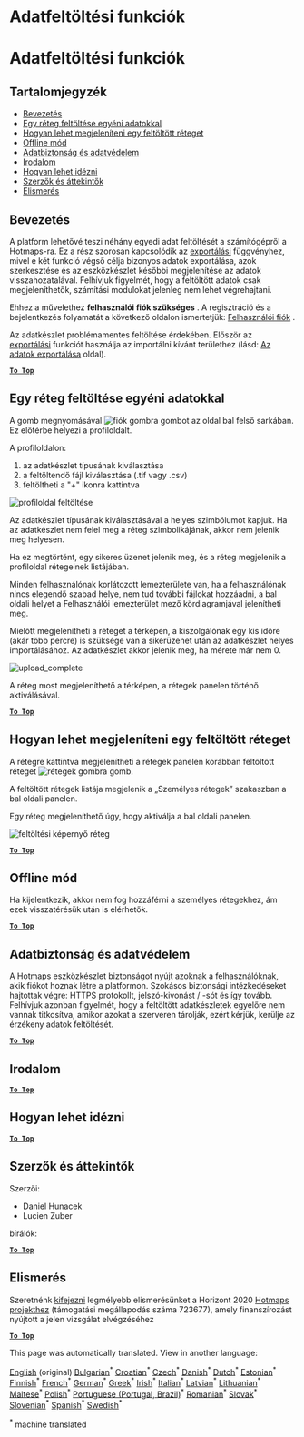<h1> <a class="anchor" id="data-upload-functionalities" href="#data-upload-functionalities"><i class="fa fa-link"></i></a> Adatfeltöltési funkciók </h1><h1> <a class="anchor" id="data-upload-functionalities" href="#data-upload-functionalities"><i class="fa fa-link"></i></a> Adatfeltöltési funkciók </h1><h2> <a class="anchor" id="table-of-contents" href="#table-of-contents"><i class="fa fa-link"></i></a> Tartalomjegyzék </h2><ul><li> <a href="#introduction">Bevezetés</a> </li><li> <a href="#how-to-upload-a-layer-with-custom-data">Egy réteg feltöltése egyéni adatokkal</a> </li><li> <a href="#how-to-display-an-uploaded-layer">Hogyan lehet megjeleníteni egy feltöltött réteget</a> </li><li> <a href="#offline-mode">Offline mód</a> </li><li> <a href="#data-security-and-privacy">Adatbiztonság és adatvédelem</a> </li><li> <a href="#references">Irodalom</a> </li><li> <a href="#how-to-cite">Hogyan lehet idézni</a> </li><li> <a href="#authors-and-reviewers">Szerzők és áttekintők</a> </li><li> <a href="#acknowledgement">Elismerés</a> </li></ul><h2> <a class="anchor" id="introduction" href="#introduction"><i class="fa fa-link"></i></a> Bevezetés </h2><p> A platform lehetővé teszi néhány egyedi adat feltöltését a számítógépről a Hotmaps-ra. Ez a rész szorosan kapcsolódik az <a href="en-Data-export-functionalities">exportálási</a> függvényhez, mivel e két funkció végső célja bizonyos adatok exportálása, azok szerkesztése és az eszközkészlet későbbi megjelenítése az adatok visszahozatalával. Felhívjuk figyelmét, hogy a feltöltött adatok csak megjeleníthetők, számítási modulokat jelenleg nem lehet végrehajtani. </p><p> Ehhez a művelethez <strong>felhasználói fiók szükséges</strong> . A regisztráció és a bejelentkezés folyamatát a következő oldalon ismertetjük: <a href="en-Introduction-to-user-interface#Connect">Felhasználói fiók</a> . </p><p> Az adatkészlet problémamentes feltöltése érdekében. Először az <a href="en-Data-export-functionalities">exportálási</a> funkciót használja az importálni kívánt területhez (lásd: <a href="Data-export-functionalities">Az adatok exportálása</a> oldal). </p><p><ins> <code><strong><a href="#table-of-contents">To Top</a></strong></code> </ins> </p><h2> <a class="anchor" id="how-to-upload-a-layer-with-custom-data" href="#how-to-upload-a-layer-with-custom-data"><i class="fa fa-link"></i></a> Egy réteg feltöltése egyéni adatokkal </h2><p> A gomb megnyomásával <img alt="fiók gombra" src="en-images/account-btn.png"/> gombot az oldal bal felső sarkában. Ez előtérbe helyezi a profiloldalt. </p><p> A profiloldalon: </p><ol><li> az adatkészlet típusának kiválasztása </li><li> a feltöltendő fájl kiválasztása (.tif vagy .csv) </li><li> feltöltheti a &quot;+&quot; ikonra kattintva </li></ol><p><img alt="profiloldal feltöltése" src="en-images/profile-upload.png"/></p><p> Az adatkészlet típusának kiválasztásával a helyes szimbólumot kapjuk. Ha az adatkészlet nem felel meg a réteg szimbolikájának, akkor nem jelenik meg helyesen. </p><p> Ha ez megtörtént, egy sikeres üzenet jelenik meg, és a réteg megjelenik a profiloldal rétegeinek listájában. </p><p> Minden felhasználónak korlátozott lemezterülete van, ha a felhasználónak nincs elegendő szabad helye, nem tud további fájlokat hozzáadni, a bal oldali helyet a Felhasználói lemezterület mező kördiagramjával jelenítheti meg. </p><p> Mielőtt megjelenítheti a réteget a térképen, a kiszolgálónak egy kis időre (akár több percre) is szüksége van a sikerüzenet után az adatkészlet helyes importálásához. Az adatkészlet akkor jelenik meg, ha mérete már nem 0. </p><p><img alt="upload_complete" src="en-images/upload_complete.png"/></p><p> A réteg most megjeleníthető a térképen, a rétegek panelen történő aktiválásával. </p><p><ins> <code><strong><a href="#table-of-contents">To Top</a></strong></code> </ins> </p><h2> <a class="anchor" id="how-to-display-an-uploaded-layer" href="#how-to-display-an-uploaded-layer"><i class="fa fa-link"></i></a> Hogyan lehet megjeleníteni egy feltöltött réteget </h2><p> A rétegre kattintva megjelenítheti a rétegek panelen korábban feltöltött réteget <img alt="rétegek gombra" src="en-images/layers-btn.png"/> gomb. </p><p> A feltöltött rétegek listája megjelenik a „Személyes rétegek” szakaszban a bal oldali panelen. </p><p> Egy réteg megjeleníthető úgy, hogy aktiválja a bal oldali panelen. </p><p><img alt="feltöltési képernyő réteg" src="en-images/upload-layers.png"/></p><p><ins> <code><strong><a href="#table-of-contents">To Top</a></strong></code> </ins> </p><h2> <a class="anchor" id="offline-mode" href="#offline-mode"><i class="fa fa-link"></i></a> Offline mód </h2><p> Ha kijelentkezik, akkor nem fog hozzáférni a személyes rétegekhez, ám ezek visszatérésük után is elérhetők. </p><p><ins> <code><strong><a href="#table-of-contents">To Top</a></strong></code> </ins> </p><h2> <a class="anchor" id="data-security-and-privacy" href="#data-security-and-privacy"><i class="fa fa-link"></i></a> Adatbiztonság és adatvédelem </h2><p> A Hotmaps eszközkészlet biztonságot nyújt azoknak a felhasználóknak, akik fiókot hoznak létre a platformon. Szokásos biztonsági intézkedéseket hajtottak végre: HTTPS protokollt, jelszó-kivonást / -sót és így tovább. Felhívjuk azonban figyelmét, hogy a feltöltött adatkészletek egyelőre nem vannak titkosítva, amikor azokat a szerveren tárolják, ezért kérjük, kerülje az érzékeny adatok feltöltését. </p><p><ins> <code><strong><a href="#table-of-contents">To Top</a></strong></code> </ins> </p><h2> <a class="anchor" id="references" href="#references"><i class="fa fa-link"></i></a> Irodalom </h2><p><ins> <code><strong><a href="#table-of-contents">To Top</a></strong></code> </ins> </p><h2> <a class="anchor" id="how-to-cite" href="#how-to-cite"><i class="fa fa-link"></i></a> Hogyan lehet idézni </h2><p><ins> <code><strong><a href="#table-of-contents">To Top</a></strong></code> </ins> </p><h2> <a class="anchor" id="authors-and-reviewers" href="#authors-and-reviewers"><i class="fa fa-link"></i></a> Szerzők és áttekintők </h2><p> Szerzői: </p><ul><li> Daniel Hunacek </li><li> Lucien Zuber </li></ul><p> bírálók: </p><p><ins> <code><strong><a href="#table-of-contents">To Top</a></strong></code> </ins> </p><h2> <a class="anchor" id="acknowledgement" href="#acknowledgement"><i class="fa fa-link"></i></a> Elismerés </h2><p> Szeretnénk <a href="https://www.hotmaps-project.eu">kifejezni</a> legmélyebb elismerésünket a Horizont 2020 <a href="https://www.hotmaps-project.eu">Hotmaps projekthez</a> (támogatási megállapodás száma 723677), amely finanszírozást nyújtott a jelen vizsgálat elvégzéséhez </p><p><ins> <code><strong><a href="#table-of-contents">To Top</a></strong></code> </ins> </p>
<!--- THIS IS A SUPER UNIQUE IDENTIFIER -->

This page was automatically translated. View in another language:

[English](../en/Data-upload-functionalities) (original) [Bulgarian](../bg/Data-upload-functionalities)<sup>\*</sup> [Croatian](../hr/Data-upload-functionalities)<sup>\*</sup> [Czech](../cs/Data-upload-functionalities)<sup>\*</sup> [Danish](../da/Data-upload-functionalities)<sup>\*</sup> [Dutch](../nl/Data-upload-functionalities)<sup>\*</sup> [Estonian](../et/Data-upload-functionalities)<sup>\*</sup> [Finnish](../fi/Data-upload-functionalities)<sup>\*</sup> [French](../fr/Data-upload-functionalities)<sup>\*</sup> [German](../de/Data-upload-functionalities)<sup>\*</sup> [Greek](../el/Data-upload-functionalities)<sup>\*</sup>  [Irish](../ga/Data-upload-functionalities)<sup>\*</sup> [Italian](../it/Data-upload-functionalities)<sup>\*</sup> [Latvian](../lv/Data-upload-functionalities)<sup>\*</sup> [Lithuanian](../lt/Data-upload-functionalities)<sup>\*</sup> [Maltese](../mt/Data-upload-functionalities)<sup>\*</sup> [Polish](../pl/Data-upload-functionalities)<sup>\*</sup> [Portuguese (Portugal, Brazil)](../pt/Data-upload-functionalities)<sup>\*</sup> [Romanian](../ro/Data-upload-functionalities)<sup>\*</sup> [Slovak](../sk/Data-upload-functionalities)<sup>\*</sup> [Slovenian](../sl/Data-upload-functionalities)<sup>\*</sup> [Spanish](../es/Data-upload-functionalities)<sup>\*</sup> [Swedish](../sv/Data-upload-functionalities)<sup>\*</sup> 

<sup>\*</sup> machine translated
